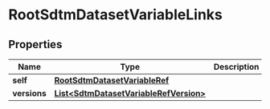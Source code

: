 

# RootSdtmDatasetVariableLinks


## Properties

| Name | Type | Description | Notes |
|------------ | ------------- | ------------- | -------------|
|**self** | [**RootSdtmDatasetVariableRef**](RootSdtmDatasetVariableRef.md) |  |  [optional] |
|**versions** | [**List&lt;SdtmDatasetVariableRefVersion&gt;**](SdtmDatasetVariableRefVersion.md) |  |  [optional] |



